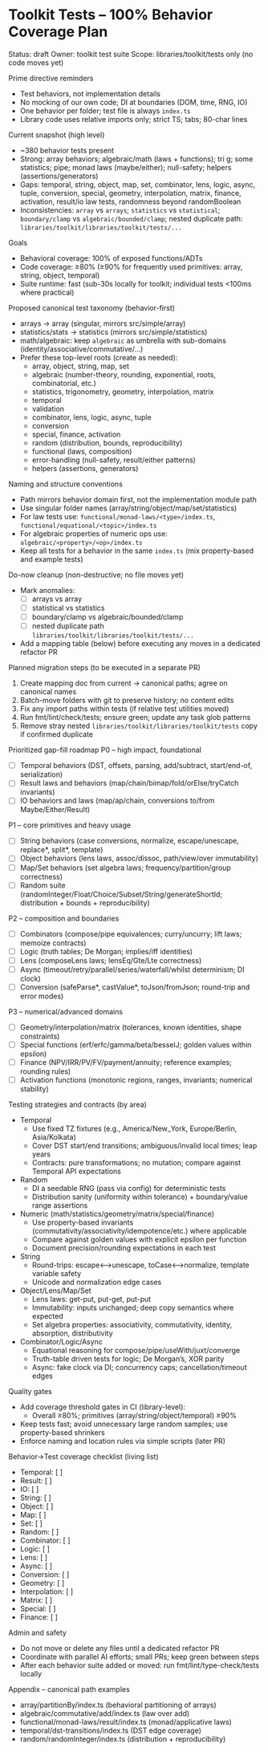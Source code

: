 # Toolkit Tests – 100% Behavior Coverage Plan

Status: draft
Owner: toolkit test suite
Scope: libraries/toolkit/tests only (no code moves yet)

Prime directive reminders
- Test behaviors, not implementation details
- No mocking of our own code; DI at boundaries (DOM, time, RNG, IO)
- One behavior per folder; test file is always `index.ts`
- Library code uses relative imports only; strict TS; tabs; 80-char lines

Current snapshot (high level)
- ~380 behavior tests present
- Strong: array behaviors; algebraic/math (laws + functions); tri g; some statistics; pipe; monad laws (maybe/either); null-safety; helpers (assertions/generators)
- Gaps: temporal, string, object, map, set, combinator, lens, logic, async, tuple, conversion, special, geometry, interpolation, matrix, finance, activation, result/io law tests, randomness beyond randomBoolean
- Inconsistencies: `array` vs `arrays`; `statistics` vs `statistical`; `boundary/clamp` vs `algebraic/bounded/clamp`; nested duplicate path: `libraries/toolkit/libraries/toolkit/tests/...`

Goals
- Behavioral coverage: 100% of exposed functions/ADTs
- Code coverage: ≥80% (≥90% for frequently used primitives: array, string, object, temporal)
- Suite runtime: fast (sub-30s locally for toolkit; individual tests <100ms where practical)

Proposed canonical test taxonomy (behavior-first)
- arrays → array (singular, mirrors src/simple/array)
- statistics/stats → statistics (mirrors src/simple/statistics)
- math/algebraic: keep `algebraic` as umbrella with sub-domains (identity/associative/commutative/…)
- Prefer these top-level roots (create as needed):
  - array, object, string, map, set
  - algebraic (number-theory, rounding, exponential, roots, combinatorial, etc.)
  - statistics, trigonometry, geometry, interpolation, matrix
  - temporal
  - validation
  - combinator, lens, logic, async, tuple
  - conversion
  - special, finance, activation
  - random (distribution, bounds, reproducibility)
  - functional (laws, composition)
  - error-handling (null-safety, result/either patterns)
  - helpers (assertions, generators)

Naming and structure conventions
- Path mirrors behavior domain first, not the implementation module path
- Use singular folder names (array/string/object/map/set/statistics)
- For law tests use: `functional/monad-laws/<type>/index.ts`, `functional/equational/<topic>/index.ts`
- For algebraic properties of numeric ops use: `algebraic/<property>/<op>/index.ts`
- Keep all tests for a behavior in the same `index.ts` (mix property-based and example tests)

Do-now cleanup (non-destructive; no file moves yet)
- Mark anomalies:
  - [ ] arrays vs array
  - [ ] statistical vs statistics
  - [ ] boundary/clamp vs algebraic/bounded/clamp
  - [ ] nested duplicate path `libraries/toolkit/libraries/toolkit/tests/...`
- Add a mapping table (below) before executing any moves in a dedicated refactor PR

Planned migration steps (to be executed in a separate PR)
1) Create mapping doc from current → canonical paths; agree on canonical names
2) Batch-move folders with git to preserve history; no content edits
3) Fix any import paths within tests (if relative test utilities moved)
4) Run fmt/lint/check/tests; ensure green; update any task glob patterns
5) Remove stray nested `libraries/toolkit/libraries/toolkit/tests` copy if confirmed duplicate

Prioritized gap-fill roadmap
P0 – high impact, foundational
- [ ] Temporal behaviors (DST, offsets, parsing, add/subtract, start/end-of, serialization)
- [ ] Result laws and behaviors (map/chain/bimap/fold/orElse/tryCatch invariants)
- [ ] IO behaviors and laws (map/ap/chain, conversions to/from Maybe/Either/Result)

P1 – core primitives and heavy usage
- [ ] String behaviors (case conversions, normalize, escape/unescape, replace*, split*, template)
- [ ] Object behaviors (lens laws, assoc/dissoc, path/view/over immutability)
- [ ] Map/Set behaviors (set algebra laws; frequency/partition/group correctness)
- [ ] Random suite (randomInteger/Float/Choice/Subset/String/generateShortId; distribution + bounds + reproducibility)

P2 – composition and boundaries
- [ ] Combinators (compose/pipe equivalences; curry/uncurry; lift laws; memoize contracts)
- [ ] Logic (truth tables; De Morgan; implies/iff identities)
- [ ] Lens (composeLens laws; lensEq/Gte/Lte correctness)
- [ ] Async (timeout/retry/parallel/series/waterfall/whilst determinism; DI clock)
- [ ] Conversion (safeParse*, castValue*, toJson/fromJson; round-trip and error modes)

P3 – numerical/advanced domains
- [ ] Geometry/interpolation/matrix (tolerances, known identities, shape constraints)
- [ ] Special functions (erf/erfc/gamma/beta/besselJ; golden values within epsilon)
- [ ] Finance (NPV/IRR/PV/FV/payment/annuity; reference examples; rounding rules)
- [ ] Activation functions (monotonic regions, ranges, invariants; numerical stability)

Testing strategies and contracts (by area)
- Temporal
  - Use fixed TZ fixtures (e.g., America/New_York, Europe/Berlin, Asia/Kolkata)
  - Cover DST start/end transitions; ambiguous/invalid local times; leap years
  - Contracts: pure transformations; no mutation; compare against Temporal API expectations
- Random
  - DI a seedable RNG (pass via config) for deterministic tests
  - Distribution sanity (uniformity within tolerance) + boundary/value range assertions
- Numeric (math/statistics/geometry/matrix/special/finance)
  - Use property-based invariants (commutativity/associativity/idempotence/etc.) where applicable
  - Compare against golden values with explicit epsilon per function
  - Document precision/rounding expectations in each test
- String
  - Round-trips: escape⟷unescape, toCase⟷normalize, template variable safety
  - Unicode and normalization edge cases
- Object/Lens/Map/Set
  - Lens laws: get-put, put-get, put-put
  - Immutability: inputs unchanged; deep copy semantics where expected
  - Set algebra properties: associativity, commutativity, identity, absorption, distributivity
- Combinator/Logic/Async
  - Equational reasoning for compose/pipe/useWith/juxt/converge
  - Truth-table driven tests for logic; De Morgan’s, XOR parity
  - Async: fake clock via DI; concurrency caps; cancellation/timeout edges

Quality gates
- Add coverage threshold gates in CI (library-level):
  - Overall ≥80%; primitives (array/string/object/temporal) ≥90%
- Keep tests fast; avoid unnecessary large random samples; use property-based shrinkers
- Enforce naming and location rules via simple scripts (later PR)

Behavior→Test coverage checklist (living list)
- Temporal: [ ]
- Result: [ ]
- IO: [ ]
- String: [ ]
- Object: [ ]
- Map: [ ]
- Set: [ ]
- Random: [ ]
- Combinator: [ ]
- Logic: [ ]
- Lens: [ ]
- Async: [ ]
- Conversion: [ ]
- Geometry: [ ]
- Interpolation: [ ]
- Matrix: [ ]
- Special: [ ]
- Finance: [ ]

Admin and safety
- Do not move or delete any files until a dedicated refactor PR
- Coordinate with parallel AI efforts; small PRs; keep green between steps
- After each behavior suite added or moved: run fmt/lint/type-check/tests locally

Appendix – canonical path examples
- array/partitionBy/index.ts (behavioral partitioning of arrays)
- algebraic/commutative/add/index.ts (law over add)
- functional/monad-laws/result/index.ts (monad/applicative laws)
- temporal/dst-transitions/index.ts (DST edge coverage)
- random/randomInteger/index.ts (distribution + reproducibility)

